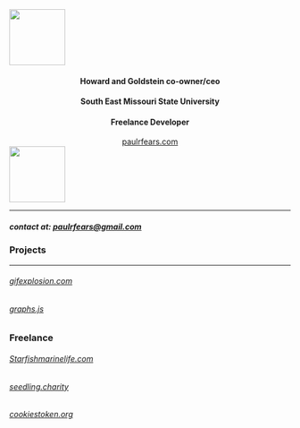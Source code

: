 

<img height="100" src="https://paulrfears.com/waves_top.svg"/>

<html>
    <div align="center">
    <h4>Howard and Goldstein co-owner/ceo</h4>
    <h4>South East Missouri State University</h4>
    <h4>Freelance Developer</h4>
    <a href="paulrfears.com">paulrfears.com</a>
    </div>
</html>


<img  height="100"  src="https://paulrfears.com/waves_bottom.svg"/>



---
##### contact at: paulrfears@gmail.com
### Projects
---
###### [gifexplosion.com](https://gifexplosion.com)
###### [graphs.js](https://paulfears.github.io/Graphs/)

### Freelance
###### [Starfishmarinelife.com](https://starfishmarinelife.com/)
###### [seedling.charity](https://seedling.charity/)
###### [cookiestoken.org](https://cookiestoken.org/)






<!--
**paulfears/paulfears** is a ✨ _special_ ✨ repository because its `README.md` (this file) appears on your GitHub profile.

Here are some ideas to get you started:

- 🔭 I’m currently working on ...
- 🌱 I’m currently learning ...
- 👯 I’m looking to collaborate on ...
- 🤔 I’m looking for help with ...
- 💬 Ask me about ...
- 📫 How to reach me: ...
- 😄 Pronouns: ...
- ⚡ Fun fact: ...
-->
